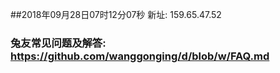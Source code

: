 ##2018年09月28日07时12分07秒 新址: 159.65.47.52
### 兔友常见问题及解答: https://github.com/wanggonging/d/blob/w/FAQ.md
